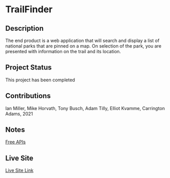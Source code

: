 # TrailFinder

## Description
The end product is a web application that will search and display a list of national parks that are pinned on a map. On selection of the park, you are presented with information on the trail and its location.

## Project Status
This project has been completed 

## Contributions

Ian Miller, Mike Horvath, Tony Busch, Adam Tilly, Elliot Kvamme, Carrington Adams, 2021

## Notes
[Free APIs](https://github.com/public-apis/public-apis#environment)

## Live Site
[Live Site Link](https://bycicleace.github.io/TrailFinder/)
